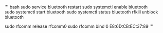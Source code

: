 ''' bash
sudo service bluetooth restart
sudo systemctl enable bluetooth
sudo systemctl start bluetooth
sudo systemctl status bluetooth
rfkill unblock bluetooth

sudo rfcomm release rfcomm0
sudo rfcomm bind 0 E8:6D:CB:EC:37:89
'''
